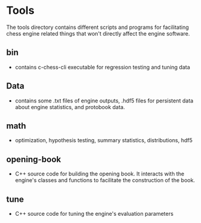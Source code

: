 Tools
=====
The tools directory contains different scripts and programs for facilitating chess engine related things that won't
directly affect the engine software.

bin
---
- contains c-chess-cli executable for regression testing and tuning
  data

Data
----
- contains some .txt files of engine outputs, .hdf5 files for persistent data about engine statistics, and protobook
  data.


math
-------------
- optimization, hypothesis testing, summary statistics, distributions, hdf5 
  

opening-book
------------
- C++ source code for building the opening book. It interacts with the engine's classes and functions to facilitate the
  construction of the book.
  

tune
----
- C++ source code for tuning the engine's evaluation parameters